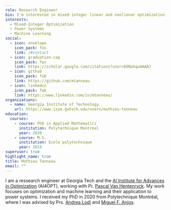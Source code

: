 ```yaml
---
role: Research Engineer
bio: I'm interested in mixed-integer linear and nonlienar optimization, power systems, and the integration of machine-learning techniques in optimization algorithms.
interests:
  - Mixed-Integer Optimization
  - Power Systems
  - Machine Learning
social:
  - icon: envelope
    icon_pack: fas
    link: /#contact
  - icon: graduation-cap
    icon_pack: fas
    link: https://scholar.google.com/citations?user=69NakqoAAAAJ
  - icon: github
    icon_pack: fab
    link: https://github.com/mtanneau
  - icon: linkedin
    icon_pack: fab
    link: https://www.linkedin.com/in/mtanneau/
organizations:
  - name: Georgia Institute of Technology
    url: https://www.isye.gatech.edu/users/mathieu-tanneau
education:
  courses:
    - course: PhD in Applied Mathematics
      institution: Polytechnique Montréal
      year: 2020
    - course: M.S.
      institution: Ecole polytechnique
      year: 2015
superuser: true
highlight_name: true
title: Mathieu Tanneau
email: ""
---
```


I am a ressearch engineer at Georgia Tech and the [AI Institute for Advances in Optimization](https://ai4opt.org) (AI4OPT), working with Pr. [Pascal Van Hentenryck](https://sites.gatech.edu/pascal-van-hentenryck/).
My work focuses on optimization and machine learning and their application to power systems.
I received my PhD in 2020 from Polytechnique Montréal, where I was advised by Prs. [Andrea Lodi](https://www.tech.cornell.edu/people/andrea-lodi/) and [Miguel F. Anjos](https://www.maths.ed.ac.uk/school-of-mathematics/people/a-z?person=717).

<!-- {{< icon name="download" pack="fas" >}} Download my {{< staticref "uploads/demo_resume.pdf" "newtab" >}}resumé{{< /staticref >}}. -->
